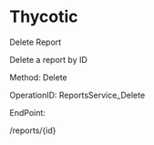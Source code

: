 #     Thycotic


Delete Report

Delete a report by ID

Method: Delete

OperationID: ReportsService_Delete

EndPoint:

/reports/{id}

